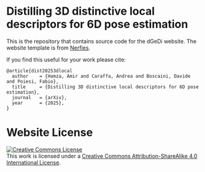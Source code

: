 # Distilling 3D distinctive local descriptors for 6D pose estimation
This is the repository that contains source code for the dGeDi website. The website template is from [Nerfies](https://nerfies.github.io).

If you find this useful for your work please cite:
```
@article{dist20253dlocal
  author    = {Hamza, Amir and Caraffa, Andrea and Boscaini, Davide and Poiesi, Fabio},
  title     = {Distilling 3D distinctive local descriptors for 6D pose estimation},
  journal   = {arXiv},
  year      = {2025},
}
```

# Website License
<a rel="license" href="http://creativecommons.org/licenses/by-sa/4.0/"><img alt="Creative Commons License" style="border-width:0" src="https://i.creativecommons.org/l/by-sa/4.0/88x31.png" /></a><br />This work is licensed under a <a rel="license" href="http://creativecommons.org/licenses/by-sa/4.0/">Creative Commons Attribution-ShareAlike 4.0 International License</a>.
